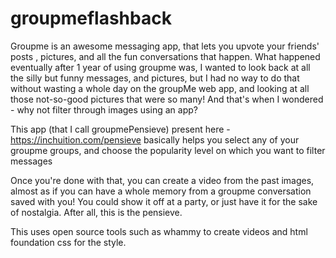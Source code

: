 # groupmeflashback

Groupme is an awesome messaging app, that lets you upvote your friends' posts , pictures, and all the fun conversations that happen. What happened eventually after 1 year of using groupme was, I wanted to look back at all the silly but funny messages, and pictures, but I had no way to do that without wasting a whole day on the groupMe web app, and looking at all those not-so-good pictures that were so many! And that's when I wondered - why not filter through images using an app?

This app (that I call groupmePensieve) present here - https://inchuition.com/pensieve basically helps you select any of your groupme groups, and choose the popularity level on which you want to filter messages

Once you're done with that, you can create a video from the past images, almost as if you can have a whole memory from a groupme conversation saved with you! You could show it off at a party, or just have it for the sake of nostalgia. After all, this is the pensieve.

This uses open source tools such as whammy to create videos and html foundation css for the style.
